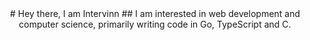 <div align="center">
# Hey there, I am Intervinn
## I am interested in web development and computer science, primarily writing code in Go, TypeScript and C.
</div>

